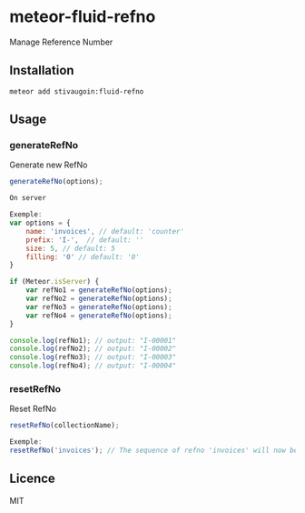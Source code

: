 # meteor-fluid-refno
Manage Reference Number

## Installation

```
meteor add stivaugoin:fluid-refno
```

## Usage
### generateRefNo
Generate new RefNo
``` js
generateRefNo(options);

On server

Exemple:
var options = {
	name: 'invoices', // default: 'counter'
	prefix: 'I-',  // default: ''
	size: 5, // default: 5
	filling: '0' // default: '0'
}

if (Meteor.isServer) {
	var refNo1 = generateRefNo(options);
	var refNo2 = generateRefNo(options);
	var refNo3 = generateRefNo(options);
	var refNo4 = generateRefNo(options);
}

console.log(refNo1); // output: "I-00001"
console.log(refNo2); // output: "I-00002"
console.log(refNo3); // output: "I-00003"
console.log(refNo4); // output: "I-00004"
```

### resetRefNo
Reset RefNo
``` js
resetRefNo(collectionName);

Exemple:
resetRefNo('invoices'); // The sequence of refno 'invoices' will now be 1.
```

## Licence
MIT
